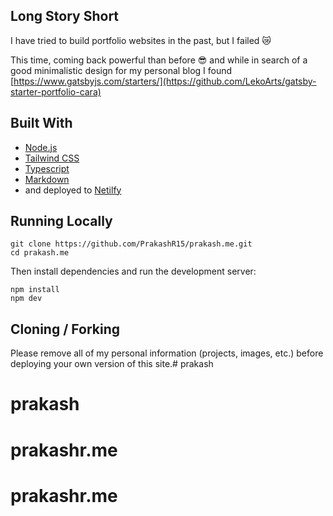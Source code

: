 ## Long Story Short

I have tried to build portfolio websites in the past, but I failed 😿

This time, coming back powerful than before 😎 and while in search of a good minimalistic design for my personal blog I found [https://www.gatsbyjs.com/starters/](https://github.com/LekoArts/gatsby-starter-portfolio-cara)


## Built With
    
- [Node.js](https://nodejs.org/en)
- [Tailwind CSS](https://tailwindcss.com/)
- [Typescript](https://www.typescriptlang.org/)
- [Markdown](https://www.markdownguide.org/) 
- and deployed to [Netilfy](https://netlify.com/)


## Running Locally

```sh-session
git clone https://github.com/PrakashR15/prakash.me.git
cd prakash.me
```


Then install dependencies and run the development server:
```sh-session
npm install
npm dev
```

## Cloning / Forking

Please remove all of my personal information (projects, images, etc.) before deploying your own version of this site.# prakash
# prakash
# prakashr.me
# prakashr.me
